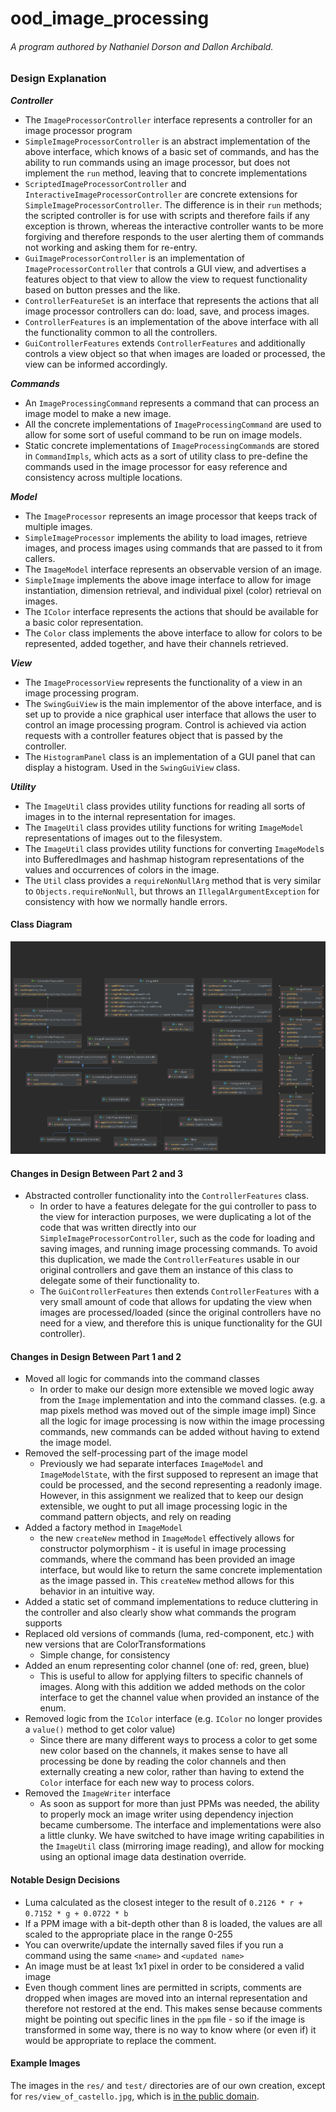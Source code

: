 # ood_image_processing
###### A program authored by Nathaniel Dorson and Dallon Archibald.

### Design Explanation

**_Controller_**
- The `ImageProcessorController` interface represents a controller for an image processor program
- `SimpleImageProcessorController` is an abstract implementation of the above interface, which knows
of a basic set of commands, and has the ability to run commands using an image processor, but does
not implement the `run` method, leaving that to concrete implementations
- `ScriptedImageProcessorController` and `InteractiveImageProcessorController` are concrete
extensions for `SimpleImageProcessorController`. The difference is in their `run` methods; the
scripted controller is for use with scripts and therefore fails if any exception is thrown, whereas
the interactive controller wants to be more forgiving and therefore responds to the user alerting
them of commands not working and asking them for re-entry.
- `GuiImageProcessorController` is an implementation of `ImageProcessorController` that controls a
GUI view, and advertises a features object to that view to allow the view to request functionality
based on button presses and the like.
- `ControllerFeatureSet` is an interface that represents the actions that all image processor
controllers can do: load, save, and process images.
- `ControllerFeatures` is an implementation of the above interface with all the functionality common
to all the controllers.
- `GuiControllerFeatures` extends `ControllerFeatures` and additionally controls a view object so
that when images are loaded or processed, the view can be informed accordingly.

**_Commands_**
- An `ImageProcessingCommand` represents a command that can process an image model to make a new image.
- All the concrete implementations of `ImageProcessingCommand` are used to allow for some sort of
useful command to be run on image models.
- Static concrete implementations of `ImageProcessingCommand`s are stored in `CommandImpls`, which
acts as a sort of utility class to pre-define the commands used in the image processor for easy
reference and consistency across multiple locations.

**_Model_**
- The `ImageProcessor` represents an image processor that keeps track of multiple images.
- `SimpleImageProcessor` implements the ability to load images, retrieve images, and process images
using commands that are passed to it from callers.
- The `ImageModel` interface represents an observable version of an image.
- `SimpleImage` implements the above image interface to allow for image instantiation, dimension
retrieval, and individual pixel (color) retrieval on images.
- The `IColor` interface represents the actions that should be available for a basic color representation.
- The `Color` class implements the above interface to allow for colors to be represented, added together,
  and have their channels retrieved.

**_View_**
- The `ImageProcessorView` represents the functionality of a view in an image processing program.
- The `SwingGuiView` is the main implementor of the above interface, and is set up to provide a
nice graphical user interface that allows the user to control an image processing program. Control
is achieved via action requests with a controller features object that is passed by the controller.
- The `HistogramPanel` class is an implementation of a GUI panel that can display a histogram. Used
in the `SwingGuiView` class.

**_Utility_**
- The `ImageUtil` class provides utility functions for reading all sorts of images in to the
internal representation for images.
- The `ImageUtil` class provides utility functions for writing `ImageModel` representations of images
out to the filesystem.
- The `ImageUtil` class provides utility functions for converting `ImageModel`s into BufferedImages
and hashmap histogram representations of the values and occurrences of colors in the image.
- The `Util` class provides a `requireNonNullArg` method that is very similar to `Objects.requireNonNull`,
but throws an `IllegalArgumentException` for consistency with how we normally handle errors.

#### Class Diagram
![](res/class_diagram.png)

#### Changes in Design Between Part 2 and 3

- Abstracted controller functionality into the `ControllerFeatures` class.
  - In order to have a features delegate for the gui controller to pass to the view for interaction
purposes, we were duplicating a lot of the code that was written directly into our `SimpleImageProcessorController`,
such as the code for loading and saving images, and running image processing commands. To avoid this duplication,
we made the `ControllerFeatures` usable in our original controllers and gave them an instance of
this class to delegate some of their functionality to.
  - The `GuiControllerFeatures` then extends `ControllerFeatures` with a very small amount of code
that allows for updating the view when images are processed/loaded (since the original controllers
have no need for a view, and therefore this is unique functionality for the GUI controller).

#### Changes in Design Between Part 1 and 2

- Moved all logic for commands into the command classes
  - In order to make our design more extensible we moved logic away from the `Image` implementation
and into the command classes. (e.g. a map pixels method was moved out of the simple image impl) Since
all the logic for image processing is now within the image processing commands, new commands can be
added without having to extend the image model.
- Removed the self-processing part of the image model
  - Previously we had separate interfaces `ImageModel` and `ImageModelState`, with the first
supposed to represent an image that could be processed, and the second representing a readonly image.
However, in this assignment we realized that to keep our design extensible, we ought to put all
image processing logic in the command pattern objects, and rely on reading
- Added a factory method in `ImageModel`
  - the new `createNew` method in `ImageModel` effectively allows for constructor polymorphism - it
is useful in image processing commands, where the command has been provided an image interface, but
would like to return the same concrete implementation as the image passed in. This `createNew` method
allows for this behavior in an intuitive way.
- Added a static set of command implementations to reduce cluttering in the controller and also
clearly show what commands the program supports
- Replaced old versions of commands (luma, red-component, etc.) with new versions that
are ColorTransformations
  - Simple change, for consistency
- Added an enum representing color channel (one of: red, green, blue)
  - This is useful to allow for applying filters to specific channels of images. Along with this
addition we added methods on the color interface to get the channel value when provided an instance
of the enum.
- Removed logic from the `IColor` interface (e.g. `IColor` no longer provides a `value()` method to
get color value)
  - Since there are many different ways to process a color to get some new color based on
the channels, it makes sense to have all processing be done by reading the color channels and then
externally creating a new color, rather than having to extend the `Color` interface for each new
way to process colors.
- Removed the `ImageWriter` interface
  - As soon as support for more than just PPMs was needed, the ability to properly mock an image writer
using dependency injection became cumbersome. The interface and implementations were also a little
clunky. We have switched to have image writing capabilities in the `ImageUtil` class (mirroring
image reading), and allow for mocking using an optional image data destination override.

#### Notable Design Decisions

- Luma calculated as the closest integer to the result of `0.2126 * r + 0.7152 * g + 0.0722 * b`
- If a PPM image with a bit-depth other than 8 is loaded, the values are all scaled to the appropriate place in the range 0-255
- You can overwrite/update the internally saved files if you run a command using the same `<name>`
  and `<updated name>`
- An image must be at least 1x1 pixel in order to be considered a valid image
- Even though comment lines are permitted in scripts, comments are dropped when images are
  moved into an internal representation and therefore not restored at the end. This makes sense
  because comments might be pointing out specific lines in the `ppm` file - so if the image is
  transformed in some way, there is no way to know where (or even if) it would be appropriate
  to replace the comment.

#### Example Images

The images in the `res/` and `test/` directories are of our own creation,
except for `res/view_of_castello.jpg`, which is [in the public domain](https://www.nga.gov/collection/art-object-page.130897.html).
